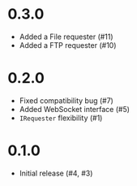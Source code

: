 # 0.3.0

- Added a File requester (#11)
- Added a FTP requester (#10)

# 0.2.0

- Fixed compatibility bug (#7)
- Added WebSocket interface (#5)
- `IRequester` flexibility (#1)

# 0.1.0

- Initial release (#4, #3)
